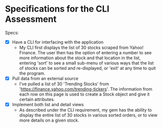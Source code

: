 # Specifications for the CLI Assessment

Specs:
- [X] Have a CLI for interfacing with the application
	- My CLI first displays the list of 30 stocks scraped from Yahoo! Finance. The user then has the
	  option of entering a number to see more information about the stock and that location in the list,
	  entering 'sort' to see a small sub-menu of various ways that the list of stocks can be sorted and
	  re-displayed, or 'exit' at any time to quit the program.
- [X] Pull data from an external source
	- I've pulled a list of 30 'Trending Stocks' from 'https://finance.yahoo.com/trending-tickers'. The
	  information from each row on this page is used to create a Stock object and give it certain
	  attributes.
- [X] Implement both list and detail views
	- As described under the CLI requirement, my gem has the ability to display the entire list of 30
	  stocks in various sorted orders, or to view more details on a given stock.

